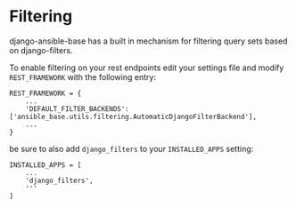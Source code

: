 # Filtering

django-ansible-base has a built in mechanism for filtering query sets based on django-filters. 

To enable filtering on your rest endpoints edit your settings file and modify `REST_FRAMEWORK` with the following entry:
```
REST_FRAMEWORK = {
    ...
    'DEFAULT_FILTER_BACKENDS': ['ansible_base.utils.filtering.AutomaticDjangoFilterBackend'],
    ...
}
```

be sure to also add `django_filters` to your `INSTALLED_APPS` setting:
```
INSTALLED_APPS = [
    ...
    'django_filters',
    '''
]
```
